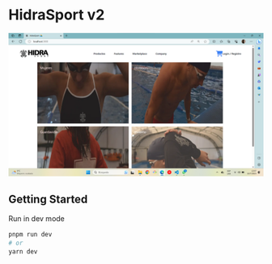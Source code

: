 # HidraSport v2

![snapshot from front page](https://github.com/Andres-Fernandez-Caballero/hidrasport-v2/blob/main/docs/snapshot/vista.png)

## Getting Started

Run in dev mode

```bash
pnpm run dev
# or
yarn dev
```
